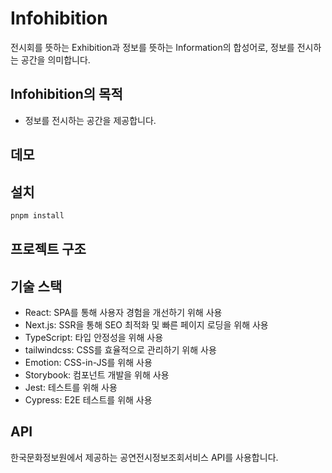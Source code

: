 # Infohibition

전시회를 뜻하는 Exhibition과 정보를 뜻하는 Information의 합성어로, 정보를 전시하는 공간을 의미합니다.

## Infohibition의 목적

- 정보를 전시하는 공간을 제공합니다.

## 데모

## 설치

```bash
pnpm install
```

## 프로젝트 구조

## 기술 스택

- React: SPA를 통해 사용자 경험을 개선하기 위해 사용
- Next.js: SSR을 통해 SEO 최적화 및 빠른 페이지 로딩을 위해 사용
- TypeScript: 타입 안정성을 위해 사용
- tailwindcss: CSS를 효율적으로 관리하기 위해 사용
- Emotion: CSS-in-JS를 위해 사용
- Storybook: 컴포넌트 개발을 위해 사용
- Jest: 테스트를 위해 사용
- Cypress: E2E 테스트를 위해 사용

## API

한국문화정보원에서 제공하는 공연전시정보조회서비스 API를 사용합니다.
